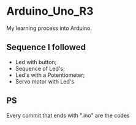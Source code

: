 # Arduino_Uno_R3
My learning process into Arduino.

## Sequence I followed
- Led with button;
- Sequence of Led's;
- Led's with a Potentiometer;
- Servo motor with Led's


## PS
Every commit that ends with ".ino" are the codes
